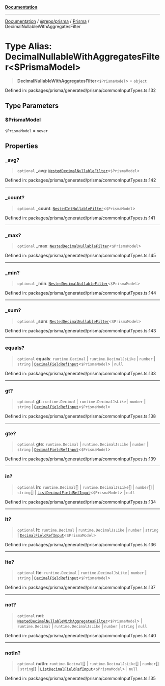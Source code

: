 [**Documentation**](../../../../../README.md)

***

[Documentation](../../../../../README.md) / [@repo/prisma](../../../README.md) / [Prisma](../README.md) / DecimalNullableWithAggregatesFilter

# Type Alias: DecimalNullableWithAggregatesFilter\<$PrismaModel\>

> **DecimalNullableWithAggregatesFilter**\<`$PrismaModel`\> = `object`

Defined in: packages/prisma/generated/prisma/commonInputTypes.ts:132

## Type Parameters

### $PrismaModel

`$PrismaModel` = `never`

## Properties

### \_avg?

> `optional` **\_avg**: [`NestedDecimalNullableFilter`](NestedDecimalNullableFilter.md)\<`$PrismaModel`\>

Defined in: packages/prisma/generated/prisma/commonInputTypes.ts:142

***

### \_count?

> `optional` **\_count**: [`NestedIntNullableFilter`](NestedIntNullableFilter.md)\<`$PrismaModel`\>

Defined in: packages/prisma/generated/prisma/commonInputTypes.ts:141

***

### \_max?

> `optional` **\_max**: [`NestedDecimalNullableFilter`](NestedDecimalNullableFilter.md)\<`$PrismaModel`\>

Defined in: packages/prisma/generated/prisma/commonInputTypes.ts:145

***

### \_min?

> `optional` **\_min**: [`NestedDecimalNullableFilter`](NestedDecimalNullableFilter.md)\<`$PrismaModel`\>

Defined in: packages/prisma/generated/prisma/commonInputTypes.ts:144

***

### \_sum?

> `optional` **\_sum**: [`NestedDecimalNullableFilter`](NestedDecimalNullableFilter.md)\<`$PrismaModel`\>

Defined in: packages/prisma/generated/prisma/commonInputTypes.ts:143

***

### equals?

> `optional` **equals**: `runtime.Decimal` \| `runtime.DecimalJsLike` \| `number` \| `string` \| [`DecimalFieldRefInput`](DecimalFieldRefInput.md)\<`$PrismaModel`\> \| `null`

Defined in: packages/prisma/generated/prisma/commonInputTypes.ts:133

***

### gt?

> `optional` **gt**: `runtime.Decimal` \| `runtime.DecimalJsLike` \| `number` \| `string` \| [`DecimalFieldRefInput`](DecimalFieldRefInput.md)\<`$PrismaModel`\>

Defined in: packages/prisma/generated/prisma/commonInputTypes.ts:138

***

### gte?

> `optional` **gte**: `runtime.Decimal` \| `runtime.DecimalJsLike` \| `number` \| `string` \| [`DecimalFieldRefInput`](DecimalFieldRefInput.md)\<`$PrismaModel`\>

Defined in: packages/prisma/generated/prisma/commonInputTypes.ts:139

***

### in?

> `optional` **in**: `runtime.Decimal`[] \| `runtime.DecimalJsLike`[] \| `number`[] \| `string`[] \| [`ListDecimalFieldRefInput`](ListDecimalFieldRefInput.md)\<`$PrismaModel`\> \| `null`

Defined in: packages/prisma/generated/prisma/commonInputTypes.ts:134

***

### lt?

> `optional` **lt**: `runtime.Decimal` \| `runtime.DecimalJsLike` \| `number` \| `string` \| [`DecimalFieldRefInput`](DecimalFieldRefInput.md)\<`$PrismaModel`\>

Defined in: packages/prisma/generated/prisma/commonInputTypes.ts:136

***

### lte?

> `optional` **lte**: `runtime.Decimal` \| `runtime.DecimalJsLike` \| `number` \| `string` \| [`DecimalFieldRefInput`](DecimalFieldRefInput.md)\<`$PrismaModel`\>

Defined in: packages/prisma/generated/prisma/commonInputTypes.ts:137

***

### not?

> `optional` **not**: [`NestedDecimalNullableWithAggregatesFilter`](NestedDecimalNullableWithAggregatesFilter.md)\<`$PrismaModel`\> \| `runtime.Decimal` \| `runtime.DecimalJsLike` \| `number` \| `string` \| `null`

Defined in: packages/prisma/generated/prisma/commonInputTypes.ts:140

***

### notIn?

> `optional` **notIn**: `runtime.Decimal`[] \| `runtime.DecimalJsLike`[] \| `number`[] \| `string`[] \| [`ListDecimalFieldRefInput`](ListDecimalFieldRefInput.md)\<`$PrismaModel`\> \| `null`

Defined in: packages/prisma/generated/prisma/commonInputTypes.ts:135
